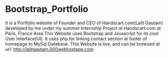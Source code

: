 # Bootstrap_Portfolio
It is a Portfolio website of Founder and CEO of Handscart.com(Lalit Gautam) developed by me under my summer Internship Project at Handscart.com at Paris, France Area
This Website uses Bootstrap and Javascript for its cool User Interface(UI).
It uses php for linking contact section at footer of homepage to MySql Database.
This Website is live, and can be browsed at url: http://lalitgautam.000webhostapp.com
